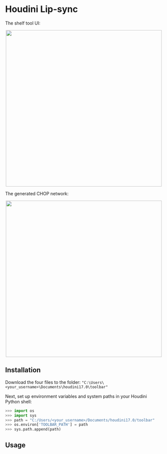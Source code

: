 # Houdini Lip-sync

The shelf tool UI:
<p align="center">
  <img src="https://github.com/waseemyusuf/Houdini-Lip-sync/raw/master/imgs/shelf_tool_ui.PNG" width="500"/>
</p>
The generated CHOP network:
<p align="center">
  <img src="https://github.com/waseemyusuf/Houdini-Lip-sync/raw/master/imgs/chop_network.PNG"width="500"/>
</p>

## Installation

Download the four files to the folder: `"C:\Users\<your_username>\Documents\houdini17.0\toolbar"`

Next, set up environment variables and system paths in your Houdini Python shell:
```python
>>> import os
>>> import sys
>>> path = "C:/Users/<your_username>/Documents/houdini17.0/toolbar"
>>> os.environ['TOOLBAR_PATH'] = path
>>> sys.path.append(path)
```

## Usage

